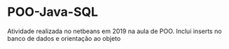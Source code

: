 # POO-Java-SQL
Atividade realizada no netbeans em 2019 na aula de POO. Inclui inserts no banco de dados e orientação ao objeto
